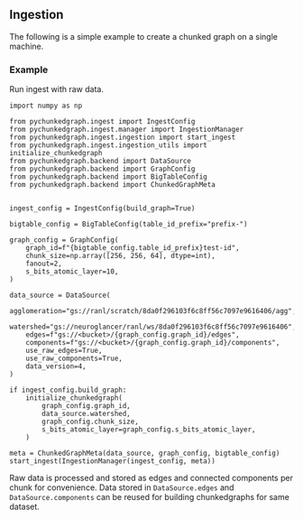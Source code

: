 ## Ingestion

The following is a simple example to create a chunked graph on a single machine.

### Example

Run ingest with raw data.
```
import numpy as np

from pychunkedgraph.ingest import IngestConfig
from pychunkedgraph.ingest.manager import IngestionManager
from pychunkedgraph.ingest.ingestion import start_ingest
from pychunkedgraph.ingest.ingestion_utils import initialize_chunkedgraph
from pychunkedgraph.backend import DataSource
from pychunkedgraph.backend import GraphConfig
from pychunkedgraph.backend import BigTableConfig
from pychunkedgraph.backend import ChunkedGraphMeta


ingest_config = IngestConfig(build_graph=True)

bigtable_config = BigTableConfig(table_id_prefix="prefix-")

graph_config = GraphConfig(
    graph_id=f"{bigtable_config.table_id_prefix}test-id",
    chunk_size=np.array([256, 256, 64], dtype=int),
    fanout=2,
    s_bits_atomic_layer=10,
)

data_source = DataSource(
    agglomeration="gs://ranl/scratch/8da0f296103f6c8ff56c7097e9616406/agg",
    watershed="gs://neuroglancer/ranl/ws/8da0f296103f6c8ff56c7097e9616406",
    edges=f"gs://<bucket>/{graph_config.graph_id}/edges",
    components=f"gs://<bucket>/{graph_config.graph_id}/components",
    use_raw_edges=True,
    use_raw_components=True,
    data_version=4,
)

if ingest_config.build_graph:
    initialize_chunkedgraph(
        graph_config.graph_id,
        data_source.watershed,
        graph_config.chunk_size,
        s_bits_atomic_layer=graph_config.s_bits_atomic_layer,
    )

meta = ChunkedGraphMeta(data_source, graph_config, bigtable_config)
start_ingest(IngestionManager(ingest_config, meta))
```

Raw data is processed and stored as edges and connected components per chunk for convenience.
Data stored in `DataSource.edges` and `DataSource.components` can be reused for building chunkedgraphs for same dataset.

